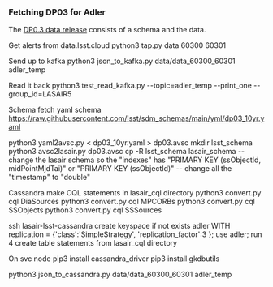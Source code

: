 ### Fetching DP03 for Adler
The [DP0.3 data release](https://dp0-3.lsst.io/) consists of a schema and the data. 

Get alerts from data.lsst.cloud
  python3 tap.py data 60300 60301 

Send up to kafka
  python3 json_to_kafka.py data/data_60300_60301 adler_temp

Read it back
  python3 test_read_kafka.py --topic=adler_temp --print_one --group_id=LASAIR5

Schema
  fetch yaml schema
  https://raw.githubusercontent.com/lsst/sdm_schemas/main/yml/dp03_10yr.yaml

  python3 yaml2avsc.py < dp03_10yr.yaml > dp03.avsc
  mkdir lsst_schema
  python3 avsc2lasair.py dp03.avsc
  cp -R lsst_schema lasair_schema
  -- change the lasair schema so the "indexes" has
    "PRIMARY KEY (ssObjectId, midPointMjdTai)" or
    "PRIMARY KEY (ssObjectId)"
  -- change all the "timestamp" to "double"

Cassandra
  make CQL statements in lasair_cql directory
  python3 convert.py cql DiaSources
  python3 convert.py cql MPCORBs
  python3 convert.py cql SSObjects
  python3 convert.py cql SSSources

  ssh lasair-lsst-cassandra
  create keyspace if not exists adler WITH replication = {'class':'SimpleStrategy', 'replication_factor':3 };
  use adler;
    run 4 create table statements from lasair_cql directory

On svc node
  pip3 install cassandra_driver
  pip3 install gkdbutils

  python3 json_to_cassandra.py data/data_60300_60301 adler_temp


